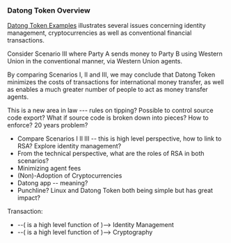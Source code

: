 ### Datong Token Overview

[Datong Token Examples](https://github.com/udexon/EMYL/blob/master/E003_Online_Tipping.md) illustrates several issues concerning identity management, cryptocurrencies as well as conventional financial transactions.

Consider Scenario III where Party A sends money to Party B using Western Union in the conventional manner, via Western Union agents.

By comparing Scenarios I, II and III, we may conclude that Datong Token minimizes the costs of transactions for international money transfer, as well as enables a much greater number of people to act as money transfer agents.

This is a new area in law --- rules on tipping? Possible to control source code export? What if source code is broken down into pieces? How to enforce? 20 years problem?


- Compare Scenarios I II III -- this is high level perspective, how to link to RSA? Explore identity management?
- From the technical perspective, what are the roles of RSA in both scenarios?
- Minimizing agent fees
- (Non)-Adoption of Cryptocurrencies
- Datong app -- meaning?
- Punchline? Linux and Datong Token both being simple but has great impact?

Transaction: 
- --( is a high level function of )--> Identity Management
- --( is a high level function of )--> Cryptography
